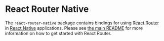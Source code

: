 # React Router Native

The `react-router-native` package contains bindings for using [React
Router](https://github.com/ReactTraining/react-router) in [React
Native](https://facebook.github.io/react-native/) applications. Please see [the
main README](https://github.com/ReactTraining/react-router/README.md) for more
information on how to get started with React Router.
